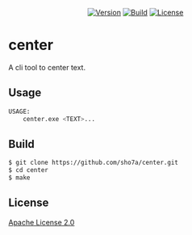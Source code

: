 <p align="center">
    <a href="https://github.com/sho7a/center/tags"><img alt="Version" src="https://img.shields.io/github/v/release/sho7a/center?label=Version"></a>
    <a href="https://github.com/sho7a/center/actions/workflows/build.yml"><img alt="Build" src="https://github.com/sho7a/center/actions/workflows/build.yml/badge.svg"></a>
    <a href="https://github.com/sho7a/center/blob/master/LICENSE"><img alt="License" src="https://img.shields.io/github/license/sho7a/center?label=License"></a>
</p>

# center

A cli tool to center text.

## Usage

```bash
USAGE:
    center.exe <TEXT>...
```

## Build

```bash
$ git clone https://github.com/sho7a/center.git
$ cd center
$ make
```

## License

[Apache License 2.0](https://github.com/sho7a/center/blob/master/LICENSE)